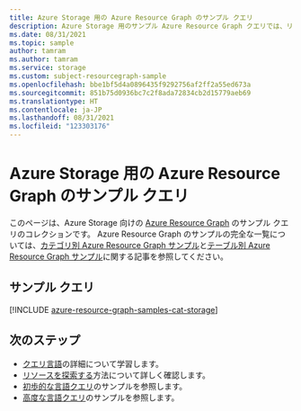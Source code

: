 ```yaml
---
title: Azure Storage 用の Azure Resource Graph のサンプル クエリ
description: Azure Storage 用のサンプル Azure Resource Graph クエリでは、リソースの種類とテーブルを使用して Azure Storage 関連のリソースとプロパティにアクセスする方法を示します。
ms.date: 08/31/2021
ms.topic: sample
author: tamram
ms.author: tamram
ms.service: storage
ms.custom: subject-resourcegraph-sample
ms.openlocfilehash: bbe1bf5d4a0896435f9292756af2ff2a55ed673a
ms.sourcegitcommit: 851b75d0936bc7c2f8ada72834cb2d15779aeb69
ms.translationtype: HT
ms.contentlocale: ja-JP
ms.lasthandoff: 08/31/2021
ms.locfileid: "123303176"
---
```

# <a name="azure-resource-graph-sample-queries-for-azure-storage"></a>Azure Storage 用の Azure Resource Graph のサンプル クエリ

このページは、Azure Storage 向けの [Azure Resource Graph](../../governance/resource-graph/overview.md) のサンプル クエリのコレクションです。 Azure Resource Graph のサンプルの完全な一覧については、[カテゴリ別 Azure Resource Graph サンプル](../../governance/resource-graph/samples/samples-by-category.md)と[テーブル別 Azure Resource Graph サンプル](../../governance/resource-graph/samples/samples-by-table.md)に関する記事を参照してください。

## <a name="sample-queries"></a>サンプル クエリ

[!INCLUDE [azure-resource-graph-samples-cat-storage](../../../includes/resource-graph/samples/bycat/azure-storage.md)]

## <a name="next-steps"></a>次のステップ

- [クエリ言語](../../governance/resource-graph/concepts/query-language.md)の詳細について学習します。
- [リソースを探索する](../../governance/resource-graph/concepts/explore-resources.md)方法について詳しく確認します。
- [初歩的な言語クエリ](../../governance/resource-graph/samples/starter.md)のサンプルを参照します。
- [高度な言語クエリ](../../governance/resource-graph/samples/advanced.md)のサンプルを参照します。
